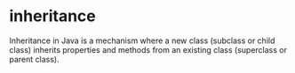 # inheritance
Inheritance in Java is a mechanism where a new class (subclass or child class) inherits properties and methods from an existing class (superclass or parent class). 
